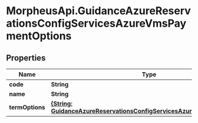 # MorpheusApi.GuidanceAzureReservationsConfigServicesAzureVmsPaymentOptions

## Properties

Name | Type | Description | Notes
------------ | ------------- | ------------- | -------------
**code** | **String** |  | [optional] 
**name** | **String** |  | [optional] 
**termOptions** | [**{String: GuidanceAzureReservationsConfigServicesAzureVmsTermOptions}**](GuidanceAzureReservationsConfigServicesAzureVmsTermOptions.md) |  | [optional] 


